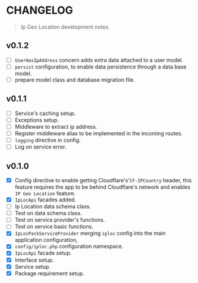 # CHANGELOG

> Ip Geo Location development notes.

## v0.1.2

- [ ] `UserHasIpAddress` concern adds extra data attached to a user model.
- [ ] `persist` configuration, to enable data persistence through a data base model.
- [ ] prepare model class and database migration file. 

## v0.1.1

- [ ] Service's caching setup.
- [ ] Exceptions setup.
- [ ] Middleware to extract ip address.
- [ ] Register middleware alias to be implemented in the incoming routes.
- [ ] `logging` directive in config.
- [ ] Log on service error.

## v0.1.0

- [x] Config directive to enable getting Cloudflare's'`CF-IPCountry` header, this feature requires the app to be behind Cloudflare's network and enables `IP Geo Location` feature.
- [x] `IpLocApi` facades added.
- [ ] Ip Location data schema class.
- [ ] Test on data schema class.
- [ ] Test on service provider's functions.
- [ ] Test on service basic functions.
- [x] `IpLocPackServiceProvider` merging `iploc` config into the main application configuration,
- [x] `config/iploc.php` configuration namespace.
- [x] `IpLocApi` facade setup.
- [x] Interface setup.
- [x] Service setup.
- [x] Package requirement setup.
